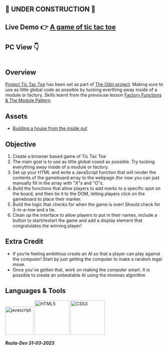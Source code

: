 ## 🚫 UNDER CONSTRUCTION 🚫

<!-- # Project: Tic Tac Toe -->

## Live Demo :point_right: <a href="" target="_blank">A game of tic tac toe</a>

## PC View :point_down:
<img>

## Overview

<a href="">Project Tic Tac Toe</a> has been set as part of <a href="https://www.theodinproject.com/" target="_blank">The Odin project</a>. Making sure to use as little global code as possible by tucking everthing away inside of a module or factory. Skills learnt from the prevoiuse lesson <a href="https://www.theodinproject.com/lessons/node-path-javascript-factory-functions-and-the-module-pattern" target="_blank">Factory Functions & The Module Pattern</a>.

## Assets

- <a href="https://www.ayweb.dev/blog/building-a-house-from-the-inside-out#restrictive" target="_blank">Building a house from the inside out</a> 

## Objective

1. Create a browser based game of Tic Tac Toe
2. The main goal is to use as little global cosed as possible. Try tucking everything away inside of a module or factory.
3. Set up your HTML and write a JavaScript function that will render the contents of the gameboard array to the webpage (for now you can just manually fill in the array with "X"s and "O"s.
4. Build the functions that allow players to add marks to a specific spot on the board, and then tie it to the DOM, letting players click on the gameboard to place their marker.
5. Build the logic that checks for when the game is over! Should check for 3-in-a-row and a tie.
6. Clean up the interface to allow players to put in their names, include a button to start/restart the game and add a display element that congratulates the winning player!

## Extra Credit

- If you’re feeling ambitious create an AI so that a player can play against the computer!
Start by just getting the computer to make a random legal move.
- Once you’ve gotten that, work on making the computer smart. It is possible to create an unbeatable AI using the minimax algorithm

## Languages & Tools

<img width="90" alt="javascript" src="https://cdn.jsdelivr.net/gh/devicons/devicon/icons/javascript/javascript-original.svg" /> <img width="110" alt="HTML5" src="https://cdn.jsdelivr.net/gh/devicons/devicon/icons/html5/html5-original-wordmark.svg" /> <img width="110" alt="CSS3" src="https://cdn.jsdelivr.net/gh/devicons/devicon/icons/css3/css3-original-wordmark.svg" />
          

***Rozla-Dev 31-03-2023***